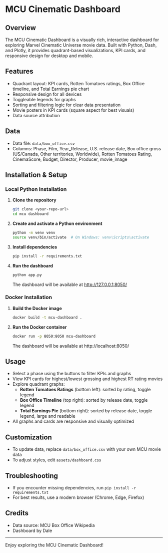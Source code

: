 
# MCU Cinematic Dashboard

## Overview

The MCU Cinematic Dashboard is a visually rich, interactive dashboard for exploring Marvel Cinematic Universe movie data. Built with Python, Dash, and Plotly, it provides quadrant-based visualizations, KPI cards, and responsive design for desktop and mobile.

## Features
- Quadrant layout: KPI cards, Rotten Tomatoes ratings, Box Office timeline, and Total Earnings pie chart
- Responsive design for all devices
- Toggleable legends for graphs
- Sorting and filtering logic for clear data presentation
- Movie posters in KPI cards (square aspect for best visuals)
- Data source attribution

## Data
- Data file: `data/box_office.csv`
- Columns: Phase, Film, Year_Release, U.S. release date, Box office gross (US/Canada, Other territories, Worldwide), Rotten Tomatoes Rating, CinemaScore, Budget, Director, Producer, movie_image


## Installation & Setup

### Local Python Installation
1. **Clone the repository**
	```bash
	git clone <your-repo-url>
	cd mcu dashboard
	```

2. **Create and activate a Python environment**
	```bash
	python -m venv venv
	source venv/bin/activate  # On Windows: venv\Scripts\activate
	```

3. **Install dependencies**
	```bash
	pip install -r requirements.txt
	```

4. **Run the dashboard**
	```bash
	python app.py
	```
	The dashboard will be available at http://127.0.0.1:8050/

### Docker Installation
1. **Build the Docker image**
	```bash
	docker build -t mcu-dashboard .
	```

2. **Run the Docker container**
	```bash
	docker run -p 8050:8050 mcu-dashboard
	```
	The dashboard will be available at http://localhost:8050/

## Usage
- Select a phase using the buttons to filter KPIs and graphs
- View KPI cards for highest/lowest grossing and highest RT rating movies
- Explore quadrant graphs:
  - **Rotten Tomatoes Ratings** (bottom left): sorted by rating, toggle legend
  - **Box Office Timeline** (top right): sorted by release date, toggle legend
  - **Total Earnings Pie** (bottom right): sorted by release date, toggle legend, large and readable
- All graphs and cards are responsive and visually optimized

## Customization
- To update data, replace `data/box_office.csv` with your own MCU movie data
- To adjust styles, edit `assets/dashboard.css`

## Troubleshooting
- If you encounter missing dependencies, run `pip install -r requirements.txt`
- For best results, use a modern browser (Chrome, Edge, Firefox)

## Credits
- Data source: MCU Box Office Wikipedia
- Dashboard by Dale

---

Enjoy exploring the MCU Cinematic Dashboard!